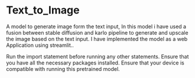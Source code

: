 # Text_to_Image
A model to generate image form the text input, In this model i have used a fusion between stable diffusion and karlo pipeline to generate and upscale the image based on the text input. I have implemented the model as a web Application using streamlit..

Run the import statement before running any other statements.
Ensure that you have all the necessary packages installed.
Ensure that your device is compatible with running this pretrained model.
